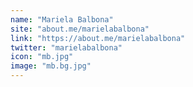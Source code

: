 ```yaml
---
name: "Mariela Balbona"
site: "about.me/marielabalbona"
link: "https://about.me/marielabalbona"
twitter: "marielabalbona"
icon: "mb.jpg"
image: "mb.bg.jpg"
---
```

